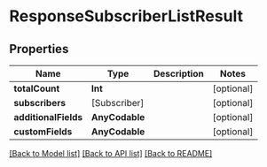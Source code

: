 # ResponseSubscriberListResult

## Properties
Name | Type | Description | Notes
------------ | ------------- | ------------- | -------------
**totalCount** | **Int** |  | [optional] 
**subscribers** | [Subscriber] |  | [optional] 
**additionalFields** | **AnyCodable** |  | [optional] 
**customFields** | **AnyCodable** |  | [optional] 

[[Back to Model list]](../README.md#documentation-for-models) [[Back to API list]](../README.md#documentation-for-api-endpoints) [[Back to README]](../README.md)


